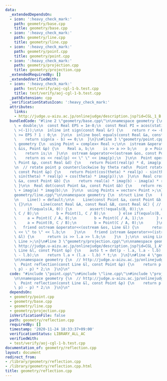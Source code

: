 ```yaml
---
data:
  _extendedDependsOn:
  - icon: ':heavy_check_mark:'
    path: geometry/base.cpp
    title: geometry/base.cpp
  - icon: ':heavy_check_mark:'
    path: geometry/line.cpp
    title: geometry/line.cpp
  - icon: ':heavy_check_mark:'
    path: geometry/point.cpp
    title: geometry/point.cpp
  - icon: ':heavy_check_mark:'
    path: geometry/projection.cpp
    title: geometry/projection.cpp
  _extendedRequiredBy: []
  _extendedVerifiedWith:
  - icon: ':heavy_check_mark:'
    path: test/verify/aoj-cgl-1-b.test.cpp
    title: test/verify/aoj-cgl-1-b.test.cpp
  _pathExtension: cpp
  _verificationStatusIcon: ':heavy_check_mark:'
  attributes:
    links:
    - http://judge.u-aizu.ac.jp/onlinejudge/description.jsp?id=CGL_1_B
  bundledCode: "#line 2 \"geometry/base.cpp\"\n\nnamespace geometry {\n  using Real\
    \ = double;\n  const Real EPS = 1e-8;\n  const Real PI = acos(static_cast< Real\
    \ >(-1));\n\n  inline int sign(const Real &r) {\n    return r <= -EPS ? -1 : r\
    \ >= EPS ? 1 : 0;\n  }\n\n  inline bool equals(const Real &a, const Real &b) {\n\
    \    return sign(a - b) == 0;\n  }\n}\n#line 3 \"geometry/point.cpp\"\n\nnamespace\
    \ geometry {\n  using Point = complex< Real >;\n\n  istream &operator>>(istream\
    \ &is, Point &p) {\n    Real a, b;\n    is >> a >> b;\n    p = Point(a, b);\n\
    \    return is;\n  }\n\n  ostream &operator<<(ostream &os, const Point &p) {\n\
    \    return os << real(p) << \" \" << imag(p);\n  }\n\n  Point operator*(const\
    \ Point &p, const Real &d) {\n    return Point(real(p) * d, imag(p) * d);\n  }\n\
    \n  // rotate point p counterclockwise by theta rad\n  Point rotate(Real theta,\
    \ const Point &p) {\n    return Point(cos(theta) * real(p) - sin(theta) * imag(p),\
    \ sin(theta) * real(p) + cos(theta) * imag(p));\n  }\n\n  Real cross(const Point\
    \ &a, const Point &b) {\n    return real(a) * imag(b) - imag(a) * real(b);\n \
    \ }\n\n  Real dot(const Point &a, const Point &b) {\n    return real(a) * real(b)\
    \ + imag(a) * imag(b);\n  }\n\n  using Points = vector< Point >;\n}\n#line 3 \"\
    geometry/line.cpp\"\n\nnamespace geometry {\n  struct Line {\n    Point a, b;\n\
    \n    Line() = default;\n\n    Line(const Point &a, const Point &b) : a(a), b(b)\
    \ {}\n\n    Line(const Real &A, const Real &B, const Real &C) { // Ax+By=C\n \
    \     if(equals(A, 0)) {\n        assert(!equals(B, 0));\n        a = Point(0,\
    \ C / B);\n        b = Point(1, C / B);\n      } else if(equals(B, 0)) {\n   \
    \     a = Point(C / A, 0);\n        b = Point(C / A, 1);\n      } else {\n   \
    \     a = Point(0, C / B);\n        b = Point(C / A, 0);\n      }\n    }\n\n \
    \   friend ostream &operator<<(ostream &os, Line &l) {\n      return os << l.a\
    \ << \" to \" << l.b;\n    }\n\n    friend istream &operator>>(istream &is, Line\
    \ &l) {\n      return is >> l.a >> l.b;\n    }\n  };\n\n  using Lines = vector<\
    \ Line >;\n}\n#line 3 \"geometry/projection.cpp\"\n\nnamespace geometry {\n  //\
    \ http://judge.u-aizu.ac.jp/onlinejudge/description.jsp?id=CGL_1_A\n  Point projection(const\
    \ Line &l, const Point &p) {\n    auto t = dot(p - l.a, l.a - l.b) / norm(l.a\
    \ - l.b);\n    return l.a + (l.a - l.b) * t;\n  }\n}\n#line 4 \"geometry/reflection.cpp\"\
    \n\nnamespace geometry {\n  // http://judge.u-aizu.ac.jp/onlinejudge/description.jsp?id=CGL_1_B\n\
    \  Point reflection(const Line &l, const Point &p) {\n    return p + (projection(l,\
    \ p) - p) * 2;\n  }\n}\n"
  code: "#include \"point.cpp\"\n#include \"line.cpp\"\n#include \"projection.cpp\"\
    \n\nnamespace geometry {\n  // http://judge.u-aizu.ac.jp/onlinejudge/description.jsp?id=CGL_1_B\n\
    \  Point reflection(const Line &l, const Point &p) {\n    return p + (projection(l,\
    \ p) - p) * 2;\n  }\n}\n"
  dependsOn:
  - geometry/point.cpp
  - geometry/base.cpp
  - geometry/line.cpp
  - geometry/projection.cpp
  isVerificationFile: false
  path: geometry/reflection.cpp
  requiredBy: []
  timestamp: '2020-11-24 18:33:37+09:00'
  verificationStatus: LIBRARY_ALL_AC
  verifiedWith:
  - test/verify/aoj-cgl-1-b.test.cpp
documentation_of: geometry/reflection.cpp
layout: document
redirect_from:
- /library/geometry/reflection.cpp
- /library/geometry/reflection.cpp.html
title: geometry/reflection.cpp
---
```

